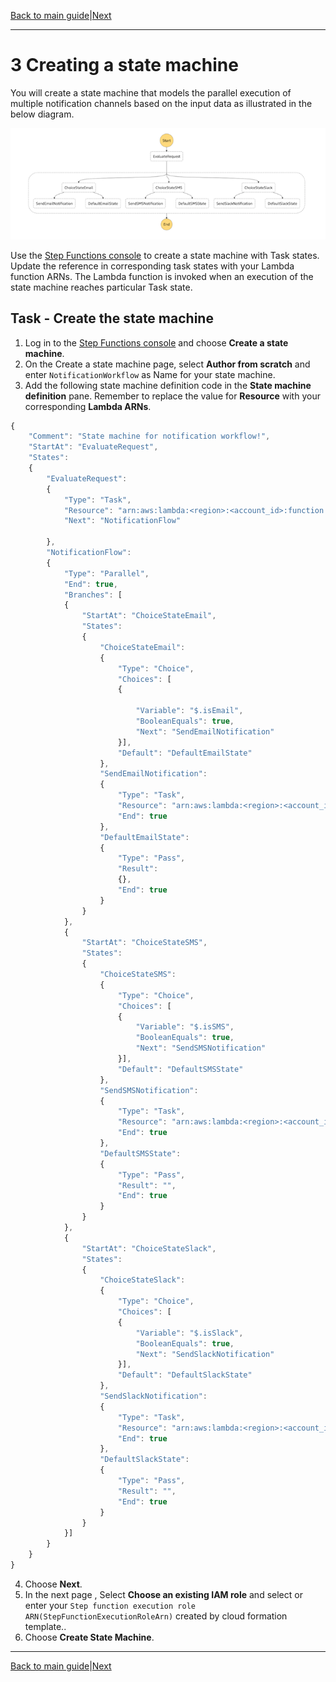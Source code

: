[Back to main guide](../README.md)|[Next](create-api.md)

___

# 3 Creating a state machine

You will create a state machine that models the parallel execution of multiple notification channels based on the input data as illustrated in the below diagram. 

![State Diagram](images/state-diagram.png)

Use the [Step Functions console](https://console.aws.amazon.com/states/home?region=us-east-1#/) to create a state machine with Task states. Update the reference in corresponding task states with your Lambda function ARNs. The Lambda function is invoked when an execution of the state machine reaches particular Task state. 

## Task - Create the state machine
1. Log in to the [Step Functions console](https://console.aws.amazon.com/states/home?region=us-east-1#/) and choose **Create a state machine**.
2. On the Create a state machine page, select **Author from scratch** and enter `NotificationWorkflow` as Name for your state machine.
3. Add the following state machine definition code in the **State machine definition** pane. Remember to replace the value for **Resource** with your corresponding **Lambda ARNs**. 
```JavaScript
{
    "Comment": "State machine for notification workflow!",
    "StartAt": "EvaluateRequest",
    "States":
    {
        "EvaluateRequest":
        {
            "Type": "Task",
            "Resource": "arn:aws:lambda:<region>:<account_id>:function:EvaluateRequest",
            "Next": "NotificationFlow"

        },
        "NotificationFlow":
        {
            "Type": "Parallel",
            "End": true,
            "Branches": [
            {
                "StartAt": "ChoiceStateEmail",
                "States":
                {
                    "ChoiceStateEmail":
                    {
                        "Type": "Choice",
                        "Choices": [
                        {

                            "Variable": "$.isEmail",
                            "BooleanEquals": true,
                            "Next": "SendEmailNotification"
                        }],
                        "Default": "DefaultEmailState"
                    },
                    "SendEmailNotification":
                    {
                        "Type": "Task",
                        "Resource": "arn:aws:lambda:<region>:<account_id>:function:SendEmailNotification",
                        "End": true
                    },
                    "DefaultEmailState":
                    {
                        "Type": "Pass",
                        "Result":
                        {},
                        "End": true
                    }
                }
            },
            {
                "StartAt": "ChoiceStateSMS",
                "States":
                {
                    "ChoiceStateSMS":
                    {
                        "Type": "Choice",
                        "Choices": [
                        {
                            "Variable": "$.isSMS",
                            "BooleanEquals": true,
                            "Next": "SendSMSNotification"
                        }],
                        "Default": "DefaultSMSState"
                    },
                    "SendSMSNotification":
                    {
                        "Type": "Task",
                        "Resource": "arn:aws:lambda:<region>:<account_id>:function:SendSMSNotification",
                        "End": true
                    },
                    "DefaultSMSState":
                    {
                        "Type": "Pass",
                        "Result": "",
                        "End": true
                    }
                }
            },
            {
                "StartAt": "ChoiceStateSlack",
                "States":
                {
                    "ChoiceStateSlack":
                    {
                        "Type": "Choice",
                        "Choices": [
                        {
                            "Variable": "$.isSlack",
                            "BooleanEquals": true,
                            "Next": "SendSlackNotification"
                        }],
                        "Default": "DefaultSlackState"
                    },
                    "SendSlackNotification":
                    {
                        "Type": "Task",
                        "Resource": "arn:aws:lambda:<region>:<account_id>:function:SendSlackNotification",
                        "End": true
                    },
                    "DefaultSlackState":
                    {
                        "Type": "Pass",
                        "Result": "",
                        "End": true
                    }
                }
            }]
        }
    }
}
```
4. Choose **Next**.
5. In the next page , Select **Choose an existing IAM role** and select or enter your `Step function execution role ARN(StepFunctionExecutionRoleArn)` created by cloud formation template..
6. Choose **Create State Machine**.
___

[Back to main guide](../README.md)|[Next](create-api.md)